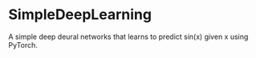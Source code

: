 # SimpleDeepLearning
A simple deep deural networks that learns to predict sin(x) given x using PyTorch.
